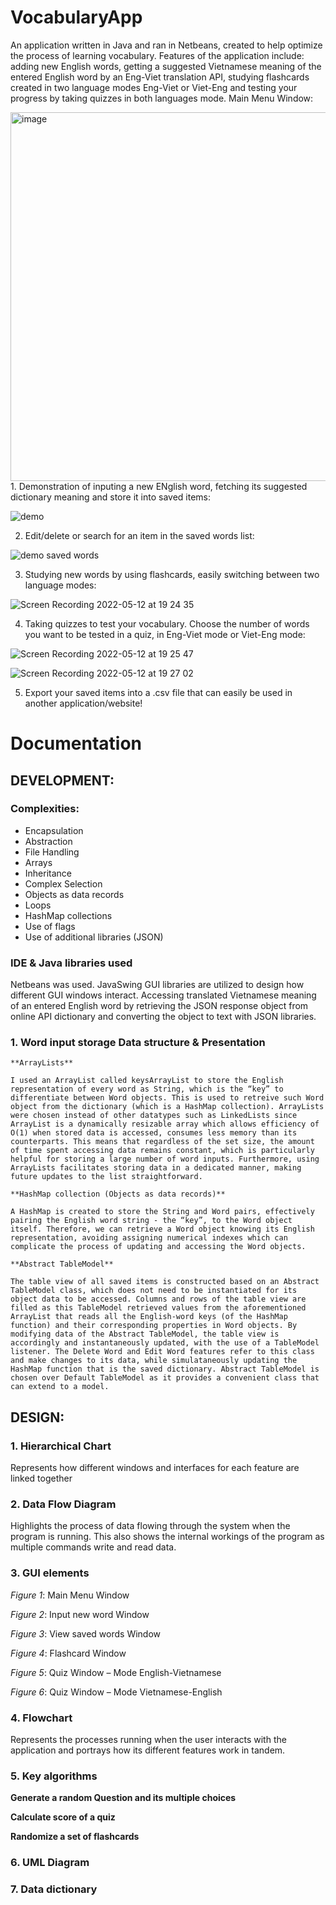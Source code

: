 # VocabularyApp
An application written in Java and ran in Netbeans, created to help optimize the process of learning vocabulary. Features of the application include: adding new English words, getting a suggested Vietnamese meaning of the entered English word by an Eng-Viet translation API, studying flashcards created in two language modes Eng-Viet or Viet-Eng and testing your progress by taking quizzes in both languages mode.
Main Menu Window:

<img width="590" alt="image" src="https://user-images.githubusercontent.com/39193084/168049858-a7541d4d-0014-48ee-b7c8-39288c9ee844.png">
1. Demonstration of inputing a new ENglish word, fetching its suggested dictionary meaning and store it into saved items:

![demo](https://user-images.githubusercontent.com/39193084/168065396-2cf2db68-1f91-478d-9c19-512b85afbb07.gif)

2. Edit/delete or search for an item in the saved words list:

![demo saved words](https://user-images.githubusercontent.com/39193084/168063387-c7f1c857-d6a2-4437-a426-b5c5692c3403.gif)

3. Studying new words by using flashcards, easily switching between two language modes:

![Screen Recording 2022-05-12 at 19 24 35](https://user-images.githubusercontent.com/39193084/168064640-51812c45-1459-495f-9a4b-39197215e0ee.gif)

4. Taking quizzes to test your vocabulary. Choose the number of words you want to be tested in a quiz, in Eng-Viet mode or Viet-Eng mode:

![Screen Recording 2022-05-12 at 19 25 47](https://user-images.githubusercontent.com/39193084/168064738-63adb420-fe84-4397-80cb-7f49e291a7ce.gif)

![Screen Recording 2022-05-12 at 19 27 02](https://user-images.githubusercontent.com/39193084/168064833-33e38ba9-02b7-41ee-a6de-028560f8de53.gif)

5. Export your saved items into a .csv file that can easily be used in another application/website!  

# Documentation  

## DEVELOPMENT:  

### Complexities:  
-	Encapsulation  
-	Abstraction  
-	File Handling  
-	Arrays  
-	Inheritance  
-	Complex Selection  
-	Objects as data records  
-	Loops  
-	HashMap collections  
-	Use of flags  
-	Use of additional libraries (JSON)  

### IDE & Java libraries used

Netbeans was used. JavaSwing GUI libraries are utilized to design how different GUI windows interact. Accessing translated Vietnamese meaning of an entered English word by retrieving the JSON response object from online API dictionary and converting the object to text with JSON libraries.

### 1. Word input storage Data structure & Presentation
  
    **ArrayLists**  
    
    I used an ArrayList called keysArrayList to store the English representation of every word as String, which is the “key” to differentiate between Word objects. This is used to retreive such Word object from the dictionary (which is a HashMap collection). ArrayLists were chosen instead of other datatypes such as LinkedLists since ArrayList is a dynamically resizable array which allows efficiency of O(1) when stored data is accessed, consumes less memory than its counterparts. This means that regardless of the set size, the amount of time spent accessing data remains constant, which is particularly helpful for storing a large number of word inputs. Furthermore, using ArrayLists facilitates storing data in a dedicated manner, making future updates to the list straightforward.  

    **HashMap collection (Objects as data records)**  

    A HashMap is created to store the String and Word pairs, effectively pairing the English word string - the “key”, to the Word object itself. Therefore, we can retrieve a Word object knowing its English representation, avoiding assigning numerical indexes which can complicate the process of updating and accessing the Word objects.  

    **Abstract TableModel**  

    The table view of all saved items is constructed based on an Abstract TableModel class, which does not need to be instantiated for its object data to be accessed. Columns and rows of the table view are filled as this TableModel retrieved values from the aforementioned ArrayList that reads all the English-word keys (of the HashMap function) and their corresponding properties in Word objects. By modifying data of the Abstract TableModel, the table view is accordingly and instantaneously updated, with the use of a TableModel listener. The Delete Word and Edit Word features refer to this class and make changes to its data, while simulataneously updating the HashMap function that is the saved dictionary. Abstract TableModel is chosen over Default TableModel as it provides a convenient class that can extend to a model.  






## DESIGN:  
 
### 1. Hierarchical Chart  
Represents how different windows and interfaces for each feature are linked together  



### 2. Data Flow Diagram  
Highlights the process of data flowing through the system when the program is running. This also shows the internal workings of the program as multiple commands write and read data.  

### 3. GUI elements  

*Figure 1*: Main Menu Window  

*Figure 2*: Input new word Window  

*Figure 3*: View saved words Window  

*Figure 4*: Flashcard Window  

*Figure 5*: Quiz Window – Mode English-Vietnamese  

*Figure 6*: Quiz Window – Mode Vietnamese-English  

### 4. Flowchart  
Represents the processes running when the user interacts with the application and portrays how its different features work in tandem.


### 5. Key algorithms  

**Generate a random Question and its multiple choices**


**Calculate score of a quiz**


**Randomize a set of flashcards**


### 6. UML Diagram


### 7. Data dictionary